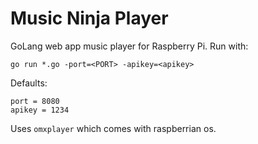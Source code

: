 Music Ninja Player
======================

GoLang web app music player for Raspberry Pi. 
Run with:

    go run *.go -port=<PORT> -apikey=<apikey>

Defaults:

	port = 8080
	apikey = 1234

Uses `omxplayer` which comes with raspberrian os.

